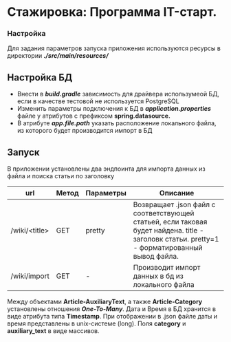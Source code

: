# Cтажировка: Программа IT-старт. 
### Настройка
Для задания параметров запуска приложения используются ресурсы в директории ***./src/main/resources/***
## Настройка БД
- Внести в ***build.gradle*** зависимость для драйвера использумеой БД, если в качестве тестовой не используется PostgreSQL
- Изменить параметры подключения к БД в ***application.properties*** файле у атрибутов с префиксом **spring.datasource.**
- В атрибуте ***app.file.path*** указать расположение локального файла, из которого будет производится импорт в БД 

## Запуск
В приложении установлены два эндпоинта для импорта данных из файла и поиска статьи по заголовку

|url|Метод|Параметры|Описание
| -----|------|------|------|
|/wiki/\<title\>|GET|pretty|Возвращает .json файл с соответствующей статьей, если таковая будет найдена. title - заголовк статьи. pretty=1 - форматированный вывод файла. 
|/wiki/import|GET|-|Производит импорт данных в бд из локального файла|

Между объектами **Article-AuxiliaryText**, а также **Article-Category** установлены отношения ***One-To-Many***. Дата и Время в БД хранится в виде атрибута типа **Timestamp**.
При отображении в .json файле даты и время представлены в unix-системе (long). Поля **сategory** и **auxiliary_text** в виде массивов.


